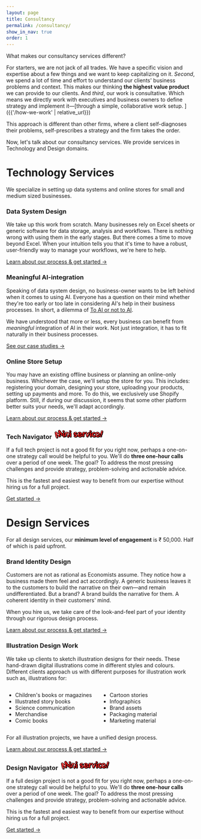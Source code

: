 ```yaml
---
layout: page
title: Consultancy
permalink: /consultancy/
show_in_nav: true
order: 1
---
```


What makes our consultancy services different?

For starters, we are not jack of all trades. We have a specific vision and expertise about a few things and we want to keep capitalizing on it.
_Second_, we spend a lot of time and effort to understand our clients' business problems and context. This makes our thinking **the highest value product** we can provide to our clients.
And _third_, our work is consultative. Which means we directly work with executives and business owners to define strategy and implement it—[through a simple, collaborative work setup. ]({{'/how-we-work' | relative_url}})

This approach is different than other firms, where a client self-diagnoses their problems, self-prescribes a strategy and the firm takes the order.

Now, let's talk about our consultancy services. We provide services in Technology and Design domains.

# Technology Services

We specialize in setting up data systems and online stores for small and medium sized businesses.

<div class="border border-gray p-6 mb-3">
            <h3 class="mb-2">Data System Design</h3>
            <p>We take up this work from scratch. Many businesses rely on Excel sheets or generic software for data storage, analysis and workflows. There is nothing wrong with using them in the early stages. But there comes a time to move beyond Excel. When your intuition tells you that it's time to have a robust, user-friendly way to manage your workflows, we're here to help.</p>
            <a href="{{'/data-system-design-process/' | relative_url}}" class="text-red no-underline bold">Learn about our process & get started →</a>
          </div>

<div class="border border-gray p-6 mb-3">
            <h3 class="mb-2">Meaningful AI-integration</h3>
            <p>Speaking of data system design, no business-owner wants to be left behind when it comes to using AI. Everyone has a question on their mind whether they're too early or too late in considering AI's help in their business processes. In short, a dilemma of <a href="{% post_url 2025-01-01-to-ai-or-not-to-ai %}">To AI or not to AI</a>.</p>
            <p>We have understood that more or less, every business can benefit from <em>meaningful</em> integration of AI in their work. Not just integration, it has to fit naturally in their business processes.</p>
            <a href="{{'/case-studies/' | relative_url}}" class="text-red no-underline bold">See our case studies →</a>
          </div>

<div class="border border-gray p-6 mb-3">
            <h3 class="mb-2">Online Store Setup</h3>
            <p>You may have an existing offline business or planning an online-only business. Whichever the case, we'll setup the store for you. This includes: registering your domain, designing your store, uploading your products, setting up payments and more. To do this, we exclusively use Shopify platform. Still, if during our discussion, it seems that some other platform better suits your needs, we'll adapt accordingly.</p>
            <a href="{{'/online-store-setup' | relative_url}}" class="text-red no-underline bold">Learn about our process & get started →</a>
          </div>

<div class="border border-gray p-6 mb-3">
<h3 class="mb-2">Tech Navigator &nbsp;<img src="/assets/images/mini-service.gif" class="inline-block" style="height: 1.5rem"></h3>
            <p>If a full tech project is not a good fit for you right now, perhaps a one-on-one strategy call would be helpful to you. We'll do <strong>three one-hour calls</strong> over a period of one week. The goal? To address the most pressing challenges and provide strategy, problem-solving and actionable advice.</p>
            <p>This is the fastest and easiest way to benefit from our expertise without hiring us for a full project.</p>
            <a href="{{'/navigator-services/' | relative_url}}" class="text-red no-underline bold">Get started →</a>
          </div>

# Design Services

For all design services, our **minimum level of engagement** is ₹ 50,000. Half of which is paid upfront.

<div class="border border-gray p-6 mb-3">
<h3 class="mb-2">Brand Identity Design</h3>
<p>Customers are not as rational as Economists assume. They notice how a business made them feel and act accordingly. A generic business leaves it to the customers to build the narrative on their own—and remain undifferentiated.
But a brand? A brand builds the narrative for them. A coherent identity in their customers' mind.</p>

<p>When you hire us, we take care of the look-and-feel part of your identity through our rigorous design process.</p> <a href="{{'/brand-identity-design-process/' | relative_url}}" class="text-red no-underline bold">Learn about our process & get started →</a>
</div>
<div class="border border-gray p-6 mb-3">
<h3 class="mb-2">Illustration Design Work</h3>
<p>We take up clients to sketch illustration designs for their needs. These hand-drawn digital illustrations come in different styles and colours. Different clients approach us with different purposes for illustration work such as, illustrations for:</p>
<div style="display: flex; justify-content: space-between;">
  <ul style="flex: 1;">
    <li>Children's books or magazines</li>
    <li>Illustrated story books</li>
    <li>Science communication</li>
    <li>Merchandise</li>
    <li>Comic books</li>
  </ul>
  <ul style="flex: 1;">
    <li>Cartoon stories</li>
    <li>Infographics</li>
    <li>Brand assets</li>
    <li>Packaging material</li>
    <li>Marketing material</li>
  </ul>
</div>
<p>For all illustration projects, we have a unified design process.</p>
<a href="{{'/illustration-design-process/' | relative_url}}" class="text-red no-underline bold">Learn about our process & get started →</a>
</div>
<div class="border border-gray p-6 mb-3">
<h3 class="mb-2">Design Navigator &nbsp;<img src="/assets/images/mini-service.gif" class="inline-block" style="height: 1.5rem"></h3>
            <p>If a full design project is not a good fit for you right now, perhaps a one-on-one strategy call would be helpful to you. We'll do <strong>three one-hour calls</strong> over a period of one week. The goal? To address the most pressing challenges and provide strategy, problem-solving and actionable advice.</p>
            <p>This is the fastest and easiest way to benefit from our expertise without hiring us for a full project.</p>
            <a href="{{'/navigator-services/' | relative_url}}" class="text-red no-underline bold">Get started →</a>
          </div>
